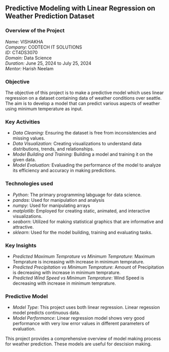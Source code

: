 ## Predictive Modeling with Linear Regression on Weather Prediction Dataset

### Overview of the Project

*Name:* VISHAKHA <br>
*Company:* CODTECH IT SOLUTIONS <br>
*ID:* CT4DS3070 <br>
*Domain:* Data Science <br>
*Duration:* June 25, 2024 to July 25, 2024 <br>
*Mentor:* Harish Neelam

### Objective

The objective of this project is to make a predictive model which uses linear regression on a dataset containing data of weather conditions over seattle. The aim is to develop a model that can predict various aspects of weather using minimum temperature as input.

### Key Activities

- *Data Cleaning:* Ensuring the dataset is free from inconsistencies and missing values.
- *Data Visualization:* Creating visualizations to understand data distributions, trends, and relationships.
- *Model Building and Training:* Building a model and training it on the given data.
- *Model Evaluation:* Evaluading the performance of the model to analyze its efficiency and accuracy in making predictions.

### Technologies used
- *Python*: The primary programming labguage for data science.
- *pandas*: Used for manipulation and analysis
- *numpy*: Used for manipulating arrays
- *matplotlib*: Employed for creating static, animated, and interactive visualizations.
- *seaborn*: Utilized for making statistical graphics that are informative and attractive.
- *sklearn*: Used for the model building, training and evaluating tasks.

### Key Insights
- *Predicted Maximum Temprature vs Minimum Temprature*: Maximum Temprature is increasing with increase in minimum temprature.
- *Predicted Precipitation vs Minimum Temprature*: Amount of Precipitation is decreasing with increase in minimum temprature.
- *Predicted Wind Speed vs Minimum Temprature*: Wind Speed is decreasing with increase in minimum temprature.

### Predictive Model
- *Model Type*: This project uses both linear regression. Linear regession model predicts continuous data.
- *Model Performance*: Linear regression model shows very good performance with very low error values in different parameters of evaluation.

This project provides a comprehensive overview of model making process for weather prediction. These models are useful for descision making.